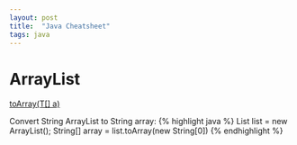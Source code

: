 ```yaml
---
layout: post
title:  "Java Cheatsheet"
tags: java
---
```

# ArrayList
[toArray(T\[\] a)](https://docs.oracle.com/javase/8/docs/api/java/util/ArrayList.html#toArray-T:A-)

Convert String ArrayList to String array:
{% highlight java %}
List<String> list = new ArrayList<String>();
String[] array = list.toArray(new String[0])
{% endhighlight %}
